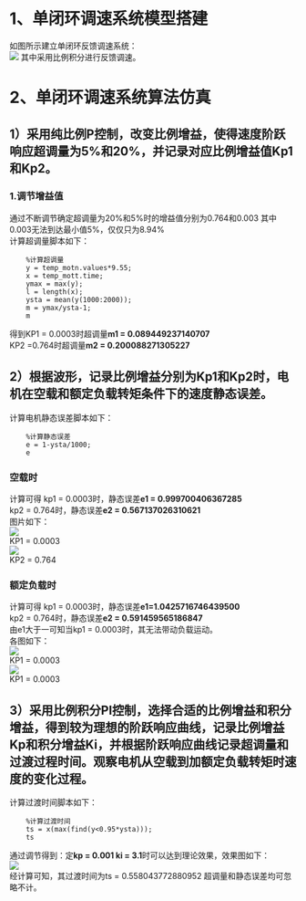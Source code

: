 # 1、单闭环调速系统模型搭建   
如图所示建立单闭环反馈调速系统：  
![](https://i.imgur.com/Vb51xIz.jpg)
其中采用比例积分进行反馈调速。
# 2、单闭环调速系统算法仿真 #
## 1）采用纯比例P控制，改变比例增益，使得速度阶跃响应超调量为5%和20%，并记录对应比例增益值Kp1和Kp2。 ##
### 1.调节增益值 ###
通过不断调节确定超调量为20%和5%时的增益值分别为0.764和0.003
其中0.003无法到达最小值5%，仅仅只为8.94%  
计算超调量脚本如下：
``` 
    %计算超调量
    y = temp_motn.values*9.55;
    x = temp_mott.time;
    ymax = max(y);
    l = length(x);
    ysta = mean(y(1000:2000));
    m = ymax/ysta-1;
    m
```
得到KP1 = 0.0003时超调量**m1 = 0.089449237140707**  
   KP2 =0.764时超调量**m2 = 0.200088271305227**  
## 2）根据波形，记录比例增益分别为Kp1和Kp2时，电机在空载和额定负载转矩条件下的速度静态误差。 ##
计算电机静态误差脚本如下：
```
    %计算静态误差
    e = 1-ysta/1000;
    e
```
### 空载时 ###
计算可得 kp1 = 0.0003时，静态误差**e1 = 0.999700406367285**  
   kp2 = 0.764时，静态误差**e2 = 0.567137026310621**  
图片如下：  
![](https://i.imgur.com/kQn2ViX.jpg)  
KP1 = 0.0003  
![](https://i.imgur.com/3VpCjCK.jpg)  
KP2 = 0.764
### 额定负载时 ###
计算可得 kp1 = 0.0003时，静态误差**e1=1.0425716746439500**  
kp2 = 0.764时，静态误差**e2 = 0.591459565186847**  
由e1大于一可知当kp1 = 0.0003时，其无法带动负载运动。  
各图如下：  
![](https://i.imgur.com/JYIgbE0.jpg)  
KP1 = 0.0003  
![](https://i.imgur.com/oJRsNHF.jpg)  
KP1 = 0.0003  
## 3）采用比例积分PI控制，选择合适的比例增益和积分增益，得到较为理想的阶跃响应曲线，记录比例增益Kp和积分增益Ki，并根据阶跃响应曲线记录超调量和过渡过程时间。观察电机从空载到加额定负载转矩时速度的变化过程。 ##
计算过渡时间脚本如下：
```
    %计算过渡时间
    ts = x(max(find(y<0.95*ysta)));
    ts
```  
通过调节得到：定**kp = 0.001 ki = 3.1**时可以达到理论效果，效果图如下：  
![](https://i.imgur.com/QfR1m3t.jpg)   
经计算可知，其过渡时间为ts = 0.558043772880952 超调量和静态误差均可忽略不计。
